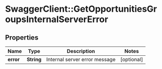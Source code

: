 # SwaggerClient::GetOpportunitiesGroupsInternalServerError

## Properties
Name | Type | Description | Notes
------------ | ------------- | ------------- | -------------
**error** | **String** | Internal server error message | [optional] 


